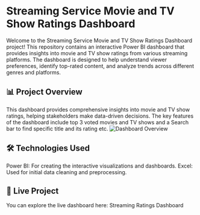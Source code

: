# Streaming Service Movie and TV Show Ratings Dashboard
Welcome to the Streaming Service Movie and TV Show Ratings Dashboard project! This repository contains an interactive Power BI dashboard that provides insights into movie and TV show ratings from various streaming platforms. The dashboard is designed to help understand viewer preferences, identify top-rated content, and analyze trends across different genres and platforms.

## 📊 Project Overview
This dashboard provides comprehensive insights into movie and TV show ratings, helping stakeholders make data-driven decisions.
The key features of the dashboard include top 3 voted movies and TV shows and a Search bar to find specific title and its rating etc.
![Dashboard Overview]([URL-or-Path-to-Image](https://drive.google.com/file/d/1GSWPnQkQoRm04vs8mUuTfBf_zsbpn7ZH/view?usp=sharing))

## 🛠️ Technologies Used
Power BI: For creating the interactive visualizations and dashboards.
Excel: Used for initial data cleaning and preprocessing.

## 🚀 Live Project
You can explore the live dashboard here: Streaming Ratings Dashboard
